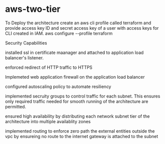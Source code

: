 # aws-two-tier

To Deploy the architecture create an aws cli profile called terraform and provide access key ID and secret access key of a user with access keys for CLI created in IAM.
aws configure --profile terraform


Security Capabilities

installed ssl in certificate maanager and attached to application load balancer's listener.

enforced redirect of HTTP traffic to HTTPS

Implemeted web application firewall on the application load balancer

configured autoscaling policy to automate resiliency

implemented secruity groups to control traffic for each subnet. This ensures only required traffic needed for smooth running of the architecture are permitted.

ensured high availability by distributing each network subnet tier of the architecture into multiple availablity zones

implemented routing to enforce zero path the external entities outside the vpc by ensureing no route to the internet gateway is attached to the subnet

